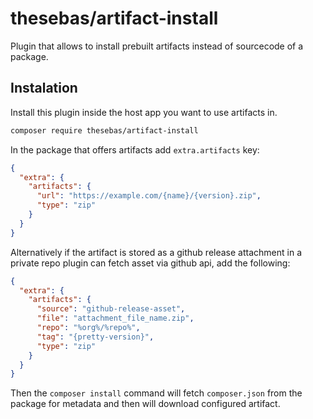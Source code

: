 # thesebas/artifact-install

Plugin that allows to install prebuilt artifacts instead of sourcecode of a package. 

## Instalation

Install this plugin inside the host app you want to use artifacts in.

```bash
composer require thesebas/artifact-install
```

In the package that offers artifacts add `extra.artifacts` key:

```json
{
  "extra": {
    "artifacts": {
      "url": "https://example.com/{name}/{version}.zip",
      "type": "zip"
    }
  }
}
```

Alternatively if the artifact is stored as a github release attachment in a private repo
plugin can fetch asset via github api, add the following:

```json
{
  "extra": {
    "artifacts": {
      "source": "github-release-asset",
      "file": "attachment_file_name.zip",
      "repo": "%org%/%repo%",
      "tag": "{pretty-version}",
      "type": "zip"
    }
  }
}
```

Then the `composer install` command will fetch `composer.json` from the package for metadata and then will download configured artifact. 
